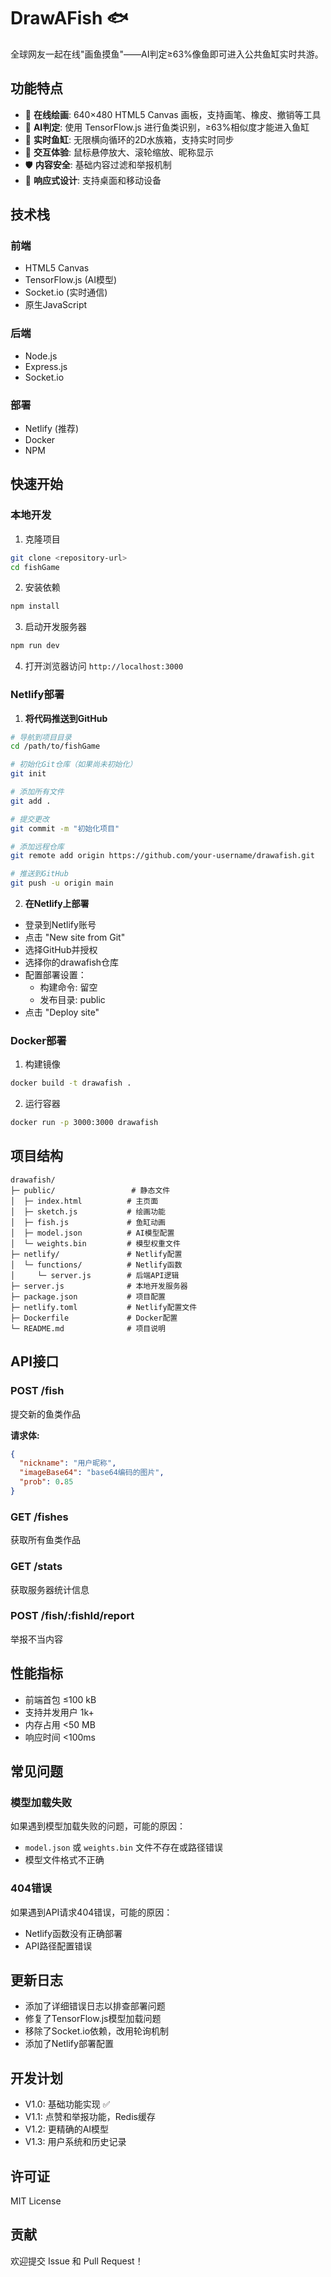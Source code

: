 # DrawAFish 🐟

全球网友一起在线"画鱼摸鱼"——AI判定≥63%像鱼即可进入公共鱼缸实时共游。

## 功能特点

- 🎨 **在线绘画**: 640×480 HTML5 Canvas 画板，支持画笔、橡皮、撤销等工具
- 🤖 **AI判定**: 使用 TensorFlow.js 进行鱼类识别，≥63%相似度才能进入鱼缸
- 🌊 **实时鱼缸**: 无限横向循环的2D水族箱，支持实时同步
- 🎯 **交互体验**: 鼠标悬停放大、滚轮缩放、昵称显示
- 🛡️ **内容安全**: 基础内容过滤和举报机制
- 📱 **响应式设计**: 支持桌面和移动设备

## 技术栈

### 前端
- HTML5 Canvas
- TensorFlow.js (AI模型)
- Socket.io (实时通信)
- 原生JavaScript

### 后端
- Node.js
- Express.js
- Socket.io

### 部署
- Netlify (推荐)
- Docker
- NPM

## 快速开始

### 本地开发

1. 克隆项目
```bash
git clone <repository-url>
cd fishGame
```

2. 安装依赖
```bash
npm install
```

3. 启动开发服务器
```bash
npm run dev
```

4. 打开浏览器访问 `http://localhost:3000`

### Netlify部署

1. **将代码推送到GitHub**
```bash
# 导航到项目目录
cd /path/to/fishGame

# 初始化Git仓库（如果尚未初始化）
git init

# 添加所有文件
git add .

# 提交更改
git commit -m "初始化项目"

# 添加远程仓库
git remote add origin https://github.com/your-username/drawafish.git

# 推送到GitHub
git push -u origin main
```

2. **在Netlify上部署**
- 登录到Netlify账号
- 点击 "New site from Git"
- 选择GitHub并授权
- 选择你的drawafish仓库
- 配置部署设置：
  - 构建命令: 留空
  - 发布目录: public
- 点击 "Deploy site"

### Docker部署

1. 构建镜像
```bash
docker build -t drawafish .
```

2. 运行容器
```bash
docker run -p 3000:3000 drawafish
```

## 项目结构

```
drawafish/
├─ public/                 # 静态文件
│  ├─ index.html          # 主页面
│  ├─ sketch.js           # 绘画功能
│  ├─ fish.js             # 鱼缸动画
│  ├─ model.json          # AI模型配置
│  └─ weights.bin         # 模型权重文件
├─ netlify/               # Netlify配置
│  └─ functions/          # Netlify函数
│     └─ server.js        # 后端API逻辑
├─ server.js              # 本地开发服务器
├─ package.json           # 项目配置
├─ netlify.toml           # Netlify配置文件
├─ Dockerfile             # Docker配置
└─ README.md              # 项目说明
```

## API接口

### POST /fish
提交新的鱼类作品

**请求体:**
```json
{
  "nickname": "用户昵称",
  "imageBase64": "base64编码的图片",
  "prob": 0.85
}
```

### GET /fishes
获取所有鱼类作品

### GET /stats
获取服务器统计信息

### POST /fish/:fishId/report
举报不当内容

## 性能指标

- 前端首包 ≤100 kB
- 支持并发用户 1k+
- 内存占用 <50 MB
- 响应时间 <100ms

## 常见问题

### 模型加载失败
如果遇到模型加载失败的问题，可能的原因：
- `model.json` 或 `weights.bin` 文件不存在或路径错误
- 模型文件格式不正确

### 404错误
如果遇到API请求404错误，可能的原因：
- Netlify函数没有正确部署
- API路径配置错误

## 更新日志
- 添加了详细错误日志以排查部署问题
- 修复了TensorFlow.js模型加载问题
- 移除了Socket.io依赖，改用轮询机制
- 添加了Netlify部署配置

## 开发计划

- V1.0: 基础功能实现 ✅
- V1.1: 点赞和举报功能，Redis缓存
- V1.2: 更精确的AI模型
- V1.3: 用户系统和历史记录

## 许可证

MIT License

## 贡献

欢迎提交 Issue 和 Pull Request！